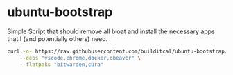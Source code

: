 # ubuntu-bootstrap
Simple Script that should remove all bloat and install the necessary apps that I (and potentially others) need.

```bash
curl -o- https://raw.githubusercontent.com/builditcal/ubuntu-bootstrap/refs/heads/24.04/start.sh | bash -s -- \
    --debs "vscode,chrome,docker,dbeaver" \
    --flatpaks "bitwarden,cura"
```